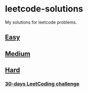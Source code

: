 # leetcode-solutions
My solutions for leetcode problems.
## [Easy](https://github.com/dgharsallah/leetcode-solutions/blob/master/Easy/)
## [Medium](https://github.com/dgharsallah/leetcode-solutions/blob/master/Medium/)
## [Hard](https://github.com/dgharsallah/leetcode-solutions/blob/master/Hard/)
### [30-days LeetCoding challenge](https://github.com/dgharsallah/leetcode-solutions/tree/master/30-days%20LeetCoding%20challenge)

